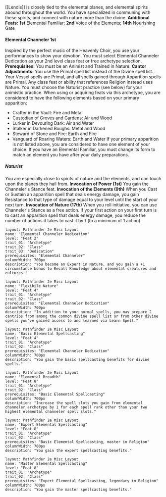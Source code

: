[[Lendis]] is closely tied to the elemental planes, and elemental spirits abound throughout the world. You have specialized in communing with these spirits, and connect with nature more than the divine.
**Additional Feats:** **1st** Elemental Familiar; **2nd** Voice of the Elements; **14th** Nourishing Gate
#### Elemental Channeler                            1st
Inspired by the perfect music of the Heavenly Choir, you use your performances to show your devotion. You must select Elemental Channeler Dedication as your 2nd level class feat or free archetype selection.
**Prerequisites:** You must be an Animist and Trained in Nature.
**Cantor Adjustments:** 
You use the Primal spell list instead of the Divine spell list. Your Vessel spells are Primal, and all spells gained through Apparition spells are Primal.
Any class feat or ability that references Religion instead uses Nature.
You must choose the Naturist practice (see below) for your animistic practice.
When using or acquiring feats via this archetype, you are considered to have the following elements based on your primary apparition:
* Crafter in the Vault: Fire and Metal
* Custodian of Groves and Gardens: Air and Wood
* Lurker in Devouring Dark: Air and Water
* Stalker in Darkened Boughs: Metal and Wood
* Steward of Stone and Fire: Earth and Fire
* Vanguard of Roaring Waters: Earth and Water
If your primary apparition is not listed above, you are considered to have one element of your choice. If you have an Elemental Familiar, you must change its form to match an element you have after your daily preparations.

##### Naturist
You are especially close to spirits of nature and the elements, and can touch upon the planes they hail from.
**Invocation of Power (1st)** You gain the Channeler's Stance feat.
**Invocation of the Elements (9th)** When you Cast or Sustain an apparition spell that deals energy damage, you gain Resistance to that type of damage equal to your level until the start of your next turn.
**Invocation of Nature (17th)** When you roll initiative, you can use Channeler's Stance as a free action. If your first action on your first turn is to cast an apparition spell that deals energy damage, you reduce the number of actions it takes to cast it by 1 (to a minimum of 1 action).
```statblock
layout: Pathfinder 2e Misc Layout
name: "Elemental Channeler Dedication"
level: "Feat 2"
trait_01: "Archetype"
trait_02: "Class"
trait_03: "Dedication"
prerequisites: "Elemental Channeler"
columnWidth: 700px
description: "You become an Expert in Nature, and you gain a +1 circumstance bonus to Recall Knowledge about elemental creatures and cultures."
```
```statblock
layout: Pathfinder 2e Misc Layout
name: "Flexibile Nature"
level: "Feat 4"
trait_01: "Archetype"
trait_02: "Class"
prerequisites: "Elemental Channeler Dedication"
columnWidth: 700px
description: "In addition to your normal spells, you may prepare 2 cantrips from among the common divine spell list or from other divine spells you've gained access to and learned via Learn Spell."
```
```statblock
layout: Pathfinder 2e Misc Layout
name: "Basic Elemental Spellcasting"
level: "Feat 4"
trait_01: "Archetype"
trait_02: "Class"
prerequisites: "Elemental Channeler Dedication"
columnWidth: 700px
description: "You gain the basic spellcasting benefits for divine spells."
```
```statblock
layout: Pathfinder 2e Misc Layout
name: "Elemental Breadth"
level: "Feat 8"
trait_01: "Archetype"
trait_02: "Class"
prerequisites: "Basic Elemental Spellcasting"
columnWidth: 700px
description: "Increase the spell slots you gain from elemental channeler archetype by 1 for each spell rank other than your two highest elemental channeler spell slots."
```
```statblock
layout: Pathfinder 2e Misc Layout
name: "Expert Elemental Spellcasting"
level: "Feat 8"
trait_01: "Archetype"
trait_02: "Class"
prerequisites: "Basic Elemental Spellcasting, master in Religion"
columnWidth: 700px
description: "You gain the expert spellcasting benefits."
```
```statblock
layout: Pathfinder 2e Misc Layout
name: "Master Elemental Spellcasting"
level: "Feat 8"
trait_01: "Archetype"
trait_02: "Class"
prerequisites: "Expert Elemental Spellcasting, legendary in Religion"
columnWidth: 700px
description: "You gain the master spellcasting benefits."
```